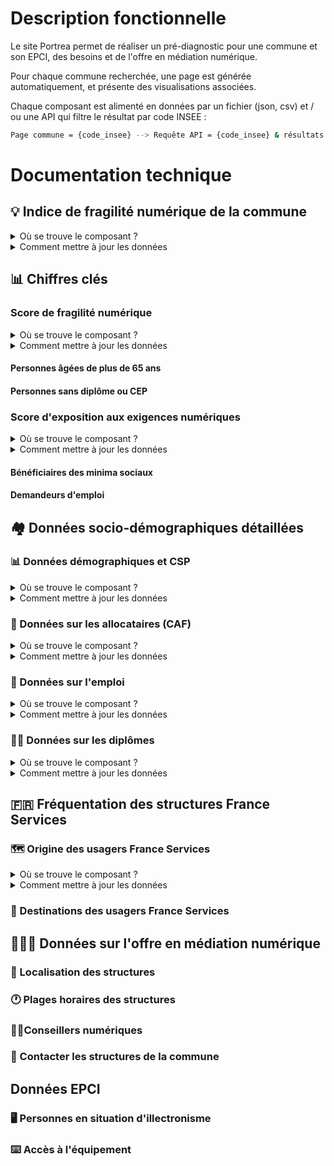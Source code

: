 # Description fonctionnelle 

Le site Portrea permet de réaliser un pré-diagnostic pour une commune et son EPCI, des besoins et de l'offre en médiation numérique.

Pour chaque commune recherchée, une page est générée automatiquement, et présente des visualisations associées.

Chaque composant est alimenté en données par un fichier (json, csv) et / ou une API qui filtre le résultat par code INSEE :

```bash
Page commune = {code_insee} --> Requête API = {code_insee} & résultats --> Visualisation
```

# Documentation technique 

## 💡 Indice de fragilité numérique de la commune

<details>
  <summary>Où se trouve le composant ?</summary>
  
  [Lien vers le code](/components/viz/Scores/Ifn.js)
  
</details>

<details>
  <summary>Comment mettre à jour les données</summary>
  
  ### Origine des données
  Il s'agit uniquement d'un lien vers une URL standardisée du site https://www.fragilite-numerique.fr, comprenant les variables à exposer sur la page pour un code commune donné.

  ### Le fichier à mettre à jour
  Les données sont mise à jour par la Mednum.

</details>

## 📊 Chiffres clés

### Score de fragilité numérique
<details>
  <summary>Où se trouve le composant ?</summary>
  
  [Lien vers le code](/components/viz/Scores/FragiliteScore.js)
  
</details>

<details>
  <summary>Comment mettre à jour les données</summary>
  
  ### Origine des données
  
  Diplômes : https://www.insee.fr/fr/statistiques/6543298
  Population : https://www.insee.fr/fr/statistiques/6543200

  ### Le(s) fichier(s) à mettre à jour

  [inseediplome.json](/data/iris/inseediplome.json)
  [inseepop.json](/data/iris/inseepop.json)

  ### API correspondante(s) dans le code
  
  [API comcode2pop](/pages/api/iris/comcode2pop.js)
  [API comcode2diplome](/pages/api/iris/comcode2diplome.js)

---

</details>


#### Personnes âgées de plus de 65 ans

#### Personnes sans diplôme ou CEP

### Score d'exposition aux exigences numériques

<details>
  <summary>Où se trouve le composant ?</summary>
  
  [Lien vers le code](/components/viz/Scores/ExpositionScore.js)
  
</details>

<details>
  <summary>Comment mettre à jour les données</summary>
  
  ### Origine des données
  
  Allocataires : https://www.insee.fr/fr/statistiques/6543298](https://www.insee.fr/fr/statistiques/6679585
  Emploi : https://www.insee.fr/fr/statistiques/6473526
  
  ### Le(s) fichier(s) à mettre à jour

  [inseecaf.json](/data/iris/inseecaf.json)
  [inseeemploi.json](/data/iris/inseeemploi.json)

  ### API correspondante(s) dans le code
  
  [API comcode2caf](/pages/api/iris/comcode2caf.js)
  [API comcode2emploi](/pages/api/iris/comcode2emploi.js)

---

</details>

#### Bénéficiaires des minima sociaux
#### Demandeurs d'emploi

## 🏘 Données socio-démographiques détaillées
### 📊 Données démographiques et CSP

<details>
  <summary>Où se trouve le composant ?</summary>
  
  [Lien vers le code](/components/viz/Iris/MapPop.js)
  
</details>

<details>
  <summary>Comment mettre à jour les données</summary>
  
  ### Origine des données
  
  Population : https://www.insee.fr/fr/statistiques/6543200
  
  ### Le(s) fichier(s) à mettre à jour

  [inseepop.json](/data/iris/inseepop.json)

  ### API correspondante(s) dans le code
  
  [API comcode2pop](/pages/api/iris/comcode2pop.js)

---

</details>

### 📄 Données sur les allocataires (CAF)

<details>
  <summary>Où se trouve le composant ?</summary>
  
  [Lien vers le code](/components/viz/Iris/MapCaf.js)
  
</details>

<details>
  <summary>Comment mettre à jour les données</summary>
  
  ### Origine des données
  
  Allocataires : https://www.insee.fr/fr/statistiques/6543298](https://www.insee.fr/fr/statistiques/6679585
  
  ### Le(s) fichier(s) à mettre à jour

  [inseecaf.json](/data/iris/inseecaf.json)

  ### API correspondante(s) dans le code
  
  [API comcode2caf](/pages/api/iris/comcode2caf.js)

---

</details>

### 💼 Données sur l'emploi

<details>
  <summary>Où se trouve le composant ?</summary>
  
  [Lien vers le code](/components/viz/Iris/MapEmploi.js)
  
</details>

<details>
  <summary>Comment mettre à jour les données</summary>
  
  ### Origine des données
  
  Emploi : https://www.insee.fr/fr/statistiques/6473526
  
  ### Le(s) fichier(s) à mettre à jour

  [inseeemploi.json](/data/iris/inseeemploi.json)

  ### API correspondante(s) dans le code
  
  [API comcode2emploi](/pages/api/iris/comcode2emploi.js)

---

</details>

### 👩‍🎓 Données sur les diplômes

<details>
  <summary>Où se trouve le composant ?</summary>
  
  [Lien vers le code](/components/viz/Iris/MapDiplome.js)
  
</details>

<details>
  <summary>Comment mettre à jour les données</summary>
  
  ### Origine des données
  
  Diplômes : https://www.insee.fr/fr/statistiques/6543298
  
  ### Le(s) fichier(s) à mettre à jour

  [inseediplome.json](/data/iris/inseediplome.json)

  ### API correspondante(s) dans le code
  
  [API comcode2diplome](/pages/api/iris/comcode2diplome.js)

---

</details>

## 🇫🇷 Fréquentation des structures France Services

### 🗺 Origine des usagers France Services

<details>
  <summary>Où se trouve le composant ?</summary>
  
  [Lien vers le code](/components/viz/FranceService/MapVizualisation.js)
  
</details>

<details>
  <summary>Comment mettre à jour les données</summary>
  
  ### Origine des données
  
  Emploi : https://www.insee.fr/fr/statistiques/6473526
  
  ### Le(s) fichier(s) à mettre à jour

  [inseeemploi.json](/data/iris/inseeemploi.json)

  ### API correspondante(s) dans le code
  
  [API comcode2emploi](/pages/api/iris/comcode2emploi.js)

</details>
  
### 📍 Destinations des usagers France Services

## 👩🏽‍💻 Données sur l'offre en médiation numérique
### 📍 Localisation des structures
### 🕐 Plages horaires des structures
### 👨‍💼Conseillers numériques
### 📧 Contacter les structures de la commune

## Données EPCI
### 🖥 Personnes en situation d'illectronisme
### ⌨️ Accès à l'équipement


